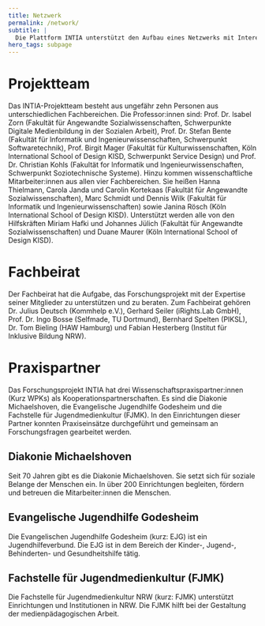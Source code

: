 ```yaml
---
title: Netzwerk
permalink: /network/
subtitle: |
  Die Plattform INTIA unterstützt den Aufbau eines Netzwerks mit Interesse an digitalen und technischen Alltagshilfen. Es setzt sich aus verschiedenen Gruppen zusammen: Dem Projektteam, dem Fachbeirat und den Praxispartnern. Manche haben schon im Forschungsprojekt mitgemacht, andere kommen später hinzu. Sie verbindet der Wunsch, sich untereinander und mit Fachkräften der Sozialen Arbeit oder anderen Wissenschaftler:innen austauschen. So kann das Netzwerk wachsen.
hero_tags: subpage
---
```


# Projektteam

Das INTIA-Projektteam besteht aus ungefähr zehn Personen aus unterschiedlichen Fachbereichen. Die Professor:innen sind: Prof. Dr. lsabel Zorn (Fakultät für Angewandte Sozialwissenschaften, Schwerpunkte Digitale Medienbildung in der Sozialen Arbeit), Prof. Dr. Stefan Bente (Fakultät für lnformatik und lngenieurwissenschaften, Schwerpunkt Softwaretechnik), Prof. Birgit Mager (Fakultät für Kulturwissenschaften, Köln lnternational School of Design KISD, Schwerpunkt Service Design) und Prof. Dr. Christian Kohls (Fakultät for lnformatik und lngenieurwissenschaften, Schwerpunkt Soziotechnische Systeme). Hinzu kommen wissenschaftliche Mitarbeiter:innen aus allen vier Fachbereichen. Sie heißen Hanna Thielmann, Carola Janda und Carolin Kortekaas (Fakultät für Angewandte Sozialwissenschaften), Marc Schmidt und Dennis Wilk (Fakultät für lnformatik und lngenieurwissenschaften) sowie Janina Rösch (Köln lnternational School of Design KISD). Unterstützt werden alle von den Hilfskräften Miriam Hafki und Johannes Jülich (Fakultät für Angewandte Sozialwissenschaften) und Duane Maurer (Köln lnternational School of Design KISD).

# Fachbeirat

Der Fachbeirat hat die Aufgabe, das Forschungsprojekt mit der Expertise seiner Mitglieder zu unterstützen und zu beraten. Zum Fachbeirat gehören Dr. Julius Deutsch (Kommhelp e.V.), Gerhard Seiler (iRights.Lab GmbH), Prof. Dr. Ingo Bosse (Selfmade, TU Dortmund), Bernhard Spelten (PIKSL), Dr. Tom Bieling (HAW Hamburg) und Fabian Hesterberg (Institut für Inklusive Bildung NRW).

# Praxispartner

Das Forschungsprojekt INTIA hat drei Wissenschaftspraxispartner:innen (Kurz WPKs) als Kooperationspartnerschaften. Es sind die Diakonie Michaelshoven, die Evangelische Jugendhilfe Godesheim und die Fachstelle für Jugendmedienkultur (FJMK). In den Einrichtungen dieser Partner konnten Praxiseinsätze durchgeführt und gemeinsam an Forschungsfragen gearbeitet werden.

## Diakonie Michaelshoven

Seit 70 Jahren gibt es die Diakonie Michaelshoven. Sie setzt sich für soziale Belange der Menschen ein. In über 200 Einrichtungen begleiten, fördern und betreuen die Mitarbeiter:innen die Menschen.

## Evangelische Jugendhilfe Godesheim

Die Evangelischen Jugendhilfe Godesheim (kurz: EJG) ist ein Jugendhilfeverbund. Die EJG ist in dem Bereich der Kinder-, Jugend-, Behinderten- und Gesundheitshilfe tätig.

## Fachstelle für Jugendmedienkultur (FJMK)

Die Fachstelle für Jugendmedienkultur NRW (kurz: FJMK) unterstützt Einrichtungen und Institutionen in NRW. Die FJMK hilft bei der Gestaltung der medienpädagogischen Arbeit.
